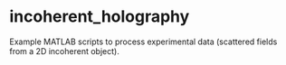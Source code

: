 # incoherent_holography
Example MATLAB scripts to process experimental data (scattered fields from a 2D incoherent object).
